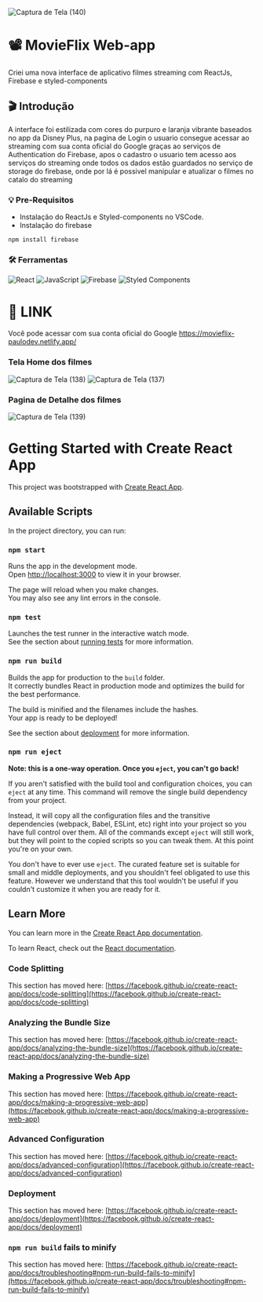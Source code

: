 ![Captura de Tela (140)](https://github.com/PauloAquarius0299/movieflix-web-app/assets/114706743/46eebc10-9f1f-49ab-b33d-63fe467d471b)

# 📽️ MovieFlix Web-app
Criei uma nova interface de aplicativo filmes streaming com ReactJs, Firebase e styled-components
## 🎬 Introdução 
A interface foi estilizada com cores do purpuro e laranja vibrante baseados no app da Disney Plus, na pagina de Login o usuario consegue acessar ao streaming com sua conta oficial do Google graças ao serviços de Authentication do Firebase, apos o cadastro o usuario tem acesso aos serviços do streaming onde todos os dados estão guardados no serviço de storage do firebase, onde por lá é possivel manipular e atualizar o filmes no catalo do streaming
### 💡 Pre-Requisitos 
* Instalação do ReactJs e Styled-components no VSCode.
* Instalação do firebase 
```
npm install firebase 
```
### 🛠️ Ferramentas 
![React](https://img.shields.io/badge/react-%2320232a.svg?style=for-the-badge&logo=react&logoColor=%2361DAFB)
![JavaScript](https://img.shields.io/badge/javascript-%23323330.svg?style=for-the-badge&logo=javascript&logoColor=%23F7DF1E)
![Firebase](https://img.shields.io/badge/firebase-a08021?style=for-the-badge&logo=firebase&logoColor=ffcd34)
![Styled Components](https://img.shields.io/badge/styled--components-DB7093?style=for-the-badge&logo=styled-components&logoColor=white)
# 🍿 LINK
Você pode acessar com sua conta oficial do Google
https://movieflix-paulodev.netlify.app/
### Tela Home dos filmes
![Captura de Tela (138)](https://github.com/PauloAquarius0299/movieflix-web-app/assets/114706743/ea2636c6-3948-40ff-80dd-fc78f781d523)
![Captura de Tela (137)](https://github.com/PauloAquarius0299/movieflix-web-app/assets/114706743/2f002caf-e4af-4218-b1e1-9033e6a853dc)
### Pagina de Detalhe dos filmes
![Captura de Tela (139)](https://github.com/PauloAquarius0299/movieflix-web-app/assets/114706743/9155610f-8d18-4d76-8394-a62b348cc3af)



# Getting Started with Create React App

This project was bootstrapped with [Create React App](https://github.com/facebook/create-react-app).

## Available Scripts

In the project directory, you can run:

### `npm start`

Runs the app in the development mode.\
Open [http://localhost:3000](http://localhost:3000) to view it in your browser.

The page will reload when you make changes.\
You may also see any lint errors in the console.

### `npm test`

Launches the test runner in the interactive watch mode.\
See the section about [running tests](https://facebook.github.io/create-react-app/docs/running-tests) for more information.

### `npm run build`

Builds the app for production to the `build` folder.\
It correctly bundles React in production mode and optimizes the build for the best performance.

The build is minified and the filenames include the hashes.\
Your app is ready to be deployed!

See the section about [deployment](https://facebook.github.io/create-react-app/docs/deployment) for more information.

### `npm run eject`

**Note: this is a one-way operation. Once you `eject`, you can't go back!**

If you aren't satisfied with the build tool and configuration choices, you can `eject` at any time. This command will remove the single build dependency from your project.

Instead, it will copy all the configuration files and the transitive dependencies (webpack, Babel, ESLint, etc) right into your project so you have full control over them. All of the commands except `eject` will still work, but they will point to the copied scripts so you can tweak them. At this point you're on your own.

You don't have to ever use `eject`. The curated feature set is suitable for small and middle deployments, and you shouldn't feel obligated to use this feature. However we understand that this tool wouldn't be useful if you couldn't customize it when you are ready for it.

## Learn More

You can learn more in the [Create React App documentation](https://facebook.github.io/create-react-app/docs/getting-started).

To learn React, check out the [React documentation](https://reactjs.org/).

### Code Splitting

This section has moved here: [https://facebook.github.io/create-react-app/docs/code-splitting](https://facebook.github.io/create-react-app/docs/code-splitting)

### Analyzing the Bundle Size

This section has moved here: [https://facebook.github.io/create-react-app/docs/analyzing-the-bundle-size](https://facebook.github.io/create-react-app/docs/analyzing-the-bundle-size)

### Making a Progressive Web App

This section has moved here: [https://facebook.github.io/create-react-app/docs/making-a-progressive-web-app](https://facebook.github.io/create-react-app/docs/making-a-progressive-web-app)

### Advanced Configuration

This section has moved here: [https://facebook.github.io/create-react-app/docs/advanced-configuration](https://facebook.github.io/create-react-app/docs/advanced-configuration)

### Deployment

This section has moved here: [https://facebook.github.io/create-react-app/docs/deployment](https://facebook.github.io/create-react-app/docs/deployment)

### `npm run build` fails to minify

This section has moved here: [https://facebook.github.io/create-react-app/docs/troubleshooting#npm-run-build-fails-to-minify](https://facebook.github.io/create-react-app/docs/troubleshooting#npm-run-build-fails-to-minify)



